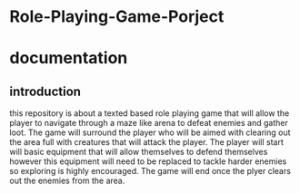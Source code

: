 # Role-Playing-Game-Porject
# documentation
## introduction
this repository is about a texted based role playing game that will allow the player to navigate through a maze like arena to defeat enemies and gather loot. The game will surround the player who will be aimed with clearing out the area full with creatures that will attack the player. The player will start will basic equipment that will allow themselves to defend themselves however this equipment will need to be replaced to tackle harder enemies so exploring is highly encouraged. The game will end once the plyer clears out the enemies from the area.

